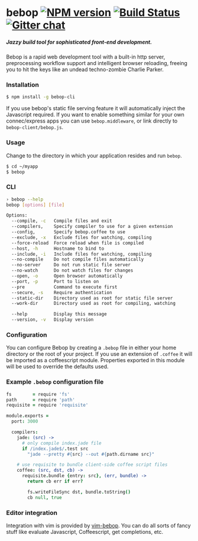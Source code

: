 # bebop [![NPM version][npm-img]][npm-url] [![Build Status][travis-img]][travis-url] [![Gitter chat][gitter-img]][gitter-url]
##### Jazzy build tool for sophisticated front-end development.

Bebop is a rapid web development tool with a built-in http server, preprocessing
workflow support and intelligent browser reloading, freeing you to hit the keys
like an undead techno-zombie Charlie Parker.

### Installation

```sh
$ npm install -g bebop-cli
```

If you use bebop's static file serving feature it will automatically inject the
Javascript required. If you want to enable something similar for your own
connec/express apps you can use `bebop.middleware`, or link directly to
`bebop-client/bebop.js`.

### Usage
Change to the directory in which your application resides and run `bebop`.

```sh
$ cd ~/myapp
$ bebop
```

### CLI
```sh
› bebop --help
bebop [options] [file]

Options:
  --compile, -c   Compile files and exit
  --compilers,    Specify compiler to use for a given extension
  --config,       Specify bebop.coffee to use
  --exclude, -x   Exclude files for watching, compiling
  --force-reload  Force reload when file is compiled
  --host, -h      Hostname to bind to
  --include, -i   Include files for watching, compiling
  --no-compile    Do not compile files automatically
  --no-server     Do not run static file server
  --no-watch      Do not watch files for changes
  --open, -o      Open browser automatically
  --port, -p      Port to listen on
  --pre           Command to execute first
  --secure, -s    Require authentication
  --static-dir    Directory used as root for static file server
  --work-dir      Directory used as root for compiling, watching

  --help          Display this message
  --version, -v   Display version
```

### Configuration
You can configure Bebop by creating a `.bebop` file in either your home
directory or the root of your project. If you use an extension of `.coffee` it
will be imported as a coffeescript module. Properties exported in this module
will be used to override the defaults used.

### Example `.bebop` configuration file

```coffeescript
fs        = require 'fs'
path      = require 'path'
requisite = require 'requisite'

module.exports =
  port: 3000

  compilers:
    jade: (src) ->
      # only compile index.jade file
      if /index.jade$/.test src
        "jade --pretty #{src} --out #{path.dirname src}"

    # use requisite to bundle client-side coffee script files
    coffee: (src, dst, cb) ->
      requisite.bundle {entry: src}, (err, bundle) ->
        return cb err if err?

        fs.writeFileSync dst, bundle.toString()
        cb null, true
```

### Editor integration
Integration with vim is provided by
[vim-bebop](http://github.com/zeekay/vim-bebop). You can do all sorts of fancy
stuff like evaluate Javascript, Coffeescript, get completions, etc.

[travis-img]:     https://img.shields.io/travis/zeekay/bebop.svg
[travis-url]:     https://travis-ci.org/zeekay/bebop
[coveralls-img]:  https://coveralls.io/repos/zeekay/bebop/badge.svg?branch=master&service=github
[coveralls-url]:  https://coveralls.io/github/zeekay/bebop?branch=master
[dependency-url]: https://david-dm.org/zeekay/bebop
[dependency-img]: https://david-dm.org/zeekay/bebop.svg
[npm-img]:        https://img.shields.io/npm/v/bebop-cli.svg
[npm-url]:        https://www.npmjs.com/package/bebop-cli
[gitter-img]:     https://badges.gitter.im/join-chat.svg
[gitter-url]:     https://gitter.im/zeekay/hi

<!-- not used -->
[downloads-img]:     https://img.shields.io/npm/dm/bebop.svg
[downloads-url]:     http://badge.fury.io/js/bebop
[devdependency-img]: https://david-dm.org/zeekay/bebop/dev-status.svg
[devdependency-url]: https://david-dm.org/zeekay/bebop#info=devDependencies
